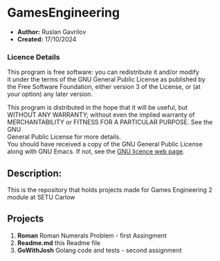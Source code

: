 # GamesEngineering

* **Author:** Ruslan Gavrilov
* **Created:** 17/10/2024

### Licence Details
This program is free software: you can redistribute it and/or modify  
it under the terms of the GNU General Public License as published by  
the Free Software Foundation, either version 3 of the License, or (at  
your option) any later version.
 
This program is distributed in the hope that it will be useful, but  
WITHOUT ANY WARRANTY; without even the implied warranty of  
MERCHANTABILITY or FITNESS FOR A PARTICULAR PURPOSE.  See the GNU  
General Public License for more details.  
You should have received a copy of the GNU General Public License  
along with GNU Emacs.  If not, see the [GNU licence web page](http://www.gnu.org/licenses/).  

##  Description:
This is the repository that holds projects made for Games Engineering 2 module at SETU Carlow

## Projects
1. **Roman** Roman Numerals Problem - first Assingment
2. **Readme.md** this Readme file
3. **GoWithJosh** Golang code and tests - second assignment

